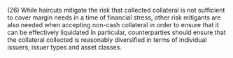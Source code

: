 (26) While haircuts mitigate the risk that collected collateral is not sufficient to cover margin needs in a time of financial stress, other risk mitigants are also needed when accepting non-cash collateral in order to ensure that it can be effectively liquidated In particular, counterparties should ensure that the collateral collected is reasonably diversified in terms of individual issuers, issuer types and asset classes.